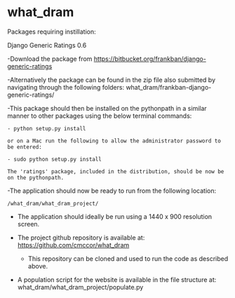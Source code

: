 what_dram
=========

Packages requiring instillation:

Django Generic Ratings 0.6

-Download the package from https://bitbucket.org/frankban/django-generic-ratings

-Alternatively the package can be found in the zip file also submitted by navigating through the following folders: what_dram/frankban-django-generic-ratings/

-This package should then be installed on the pythonpath in a similar manner to other packages using the below terminal commands:

	- python setup.py install

	or on a Mac run the following to allow the administrator password to be entered:

	- sudo python setup.py install

	The 'ratings' package, included in the distribution, should be now be on the pythonpath.

-The application should now be ready to run from the following location:

	/what_dram/what_dram_project/

- The application should ideally be run using a 1440 x 900 resolution screen.

- The project github repository is available at: https://github.com/cmccor/what_dram

	- This repository can be cloned and used to run the code as described above.

- A population script for the website is available in the file structure at: what_dram/what_dram_project/populate.py

